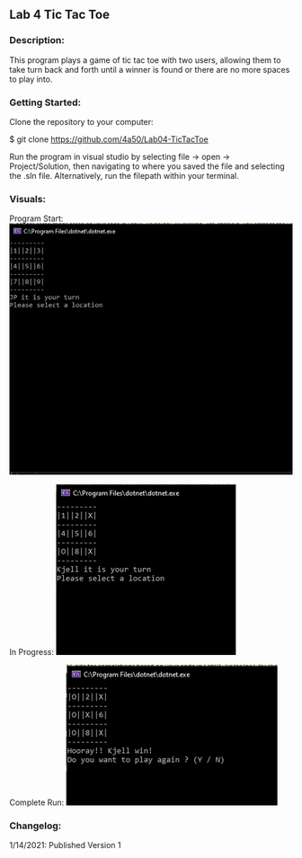 ## Lab 4 Tic Tac Toe

### Description:
This program plays a game of tic tac toe with two users, allowing them to take turn back and forth until a winner is found or there are no more spaces to play into.

### Getting Started:
Clone the repository to your computer:

$ git clone https://github.com/4a50/Lab04-TicTacToe

Run the program in visual studio by selecting file -> open -> Project/Solution, then navigating to where you saved the file and selecting the .sln file. Alternatively, run the filepath within your terminal.

### Visuals:
Program Start:
![Start](https://github.com/4a50/Lab04-TicTacToe/blob/master/assets/start.png)

In Progress:
![Progress](https://github.com/4a50/Lab04-TicTacToe/blob/master/assets/mid.png)

Complete Run:
![Finished](https://github.com/4a50/Lab04-TicTacToe/blob/master/assets/end.png)

### Changelog:
1/14/2021: Published Version 1
